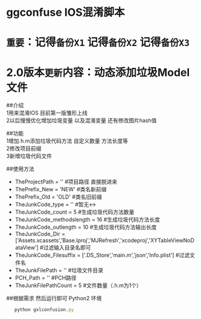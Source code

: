 # ggconfuse IOS混淆脚本
`重要`：记得`备份X1` 记得`备份X2` 记得`备份X3`<br>
=================================
2.0版本`更新`内容：动态添加垃圾Model文件<br>
=================================

##介绍<br>
 1用来混淆IOS 目前第一版雏形上线<br>
 2以后慢慢优化增加垃圾变量 以及混淆变量 还有修改图片hash值<br>

##功能<br>
 1增加.h.m添加垃圾代码方法 自定义数量 方法长度等<br>
 2修改项目前缀<br>
 3新增垃圾代码文件<br>

##使用方法<br>
 * TheProjectPath = ''  #项目路径 直接脱进来<br>
 * ThePrefix_New = 'NEW'   #类名新前缀<br>
 * ThePrefix_Old = 'OLD'   #类名旧前缀<br>
 * TheJunkCode_type = '' #暂无↔️<br>
 * TheJunkCode_count = 5  #生成垃圾代码方法数量<br>
 * TheJunkCode_methodslength =  16 #生成垃圾代码方法长度<br>
 * TheJunkCode_outlength =  10    #生成垃圾代码方法输出长度<br>
 * TheJunkCode_Dir  = ['Assets.xcassets','Base.lproj','MJRefresh','xcodeproj','XYTableViewNoDataView']  #过滤输入目录名即可<br>
 * TheJunkCode_Filesuffix = ['.DS_Store','main.m','json','Info.plist']  #过滤文件名<br>
 * TheJunkFilePath = ''  #垃圾文件目录<br>
 * PCH_Path = '' #PCH路径<br>
 * TheJunkFilePathCount = 5  #文件数量（.h.m为1个）<br>
 
##根据需求 然后运行即可 Python2 环境
```javascript
   python gxlconfusion.py
```

